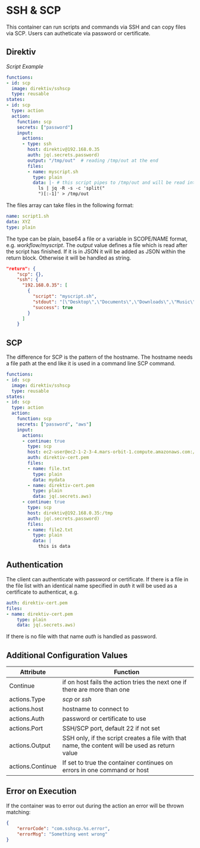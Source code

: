 # SSH & SCP

This container can run scripts and commands via SSH and can copy files via SCP. Users can autheticate via password or certificate.

## Direktiv

*Script Example*
```yaml
functions:
- id: scp
  image: direktiv/sshscp
  type: reusable
states:
- id: scp 
  type: action
  action:
    function: scp
    secrets: ["password"]
    input: 
      actions:
      - type: ssh
        host: direktiv@192.168.0.35
        auth: jq(.secrets.password)
        output: "/tmp/out"  # reading /tmp/out at the end
        files:
        - name: myscript.sh
          type: plain
          data: |- # this script pipes to /tmp/out and will be read into *output* in the response
            ls | jq -R -s -c 'split("
            ")[:-1]' > /tmp/out 
```

The files array can take files in the following format: 

```yaml
name: script1.sh
data: XYZ
type: plain
```

The type can be plain, base64 a file or a variable in SCOPE/NAME format, e.g. *workflow/myscript*. The *output* value defines a file which is read after the script has finished. If it is in JSON it will be added as JSON within the return block. Otherwise it will be handled as string.

```json
"return": {
    "scp": {},
    "ssh": {
      "192.168.0.35": [
        {
          "script": "myscript.sh",
          "stdout": "[\"Desktop\",\"Documents\",\"Downloads\",\"Music\",\"Pictures\",\"Public\",\"Templates\",\"Videos\"]\n",
          "success": true
        }
      ]
    }
```

## SCP

The difference for SCP is the pattern of the hostname. The hostname needs a file path at the end like it is used in a command line SCP command. 

```yaml
functions:
- id: scp
  image: direktiv/sshscp
  type: reusable
states:
- id: scp 
  type: action
  action:
    function: scp
    secrets: ["password", "aws"]
    input: 
      actions:
      - continue: true
        type: scp
        host: ec2-user@ec2-1-2-3-4.mars-orbit-1.compute.amazonaws.com:/tmp
        auth: direktiv-cert.pem
        files:
        - name: file.txt
          type: plain
          data: mydata
        - name: direktiv-cert.pem
          type: plain
          data: jq(.secrets.aws)
      - continue: true
        type: scp
        host: direktiv@192.168.0.35:/tmp
        auth: jq(.secrets.password)
        files:
        - name: file2.txt
          type: plain
          data: |
            this is data
```

## Authentication

The client can authenticate with password or certificate. If there is a file in the file list with an identical name specified in *auth* it will be used as a certificate to authenticat, e.g.

```yaml
auth: direktiv-cert.pem
files:
- name: direktiv-cert.pem
    type: plain
    data: jq(.secrets.aws)
```

If there is no file with that name *auth* is handled as password. 



## Additional Configuration Values

| Attribute | Function |
| -- | -- |
|Continue|if on host fails the action tries the next one if there are more than one|
|actions.Type|*scp* or *ssh*|
|actions.host|hostname to connect to|
|actions.Auth|password or certificate to use|
|actions.Port|SSH/SCP port, default 22 if not set|
|actions.Output|SSH only, if the script creates a file with that name, the content will be used as return value|
|actions.Continue|If set to true the container continues on errors in one command or host|

## Error on Execution

If the container was to error out during the action an error will be thrown matching:

```json
{
    "errorCode": "com.sshscp.%s.error",
    "errorMsg": "Something went wrong"
}
```

